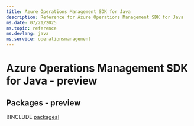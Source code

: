 ```yaml
---
title: Azure Operations Management SDK for Java
description: Reference for Azure Operations Management SDK for Java
ms.date: 07/21/2025
ms.topic: reference
ms.devlang: java
ms.service: operationsmanagement
---
```

# Azure Operations Management SDK for Java - preview
## Packages - preview
[!INCLUDE [packages](operations-management-index.md)]